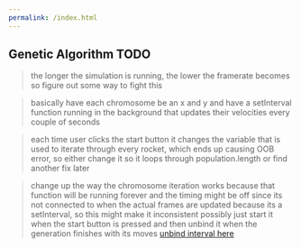 ```yaml
---
permalink: /index.html
---
```


## Genetic Algorithm TODO

> the longer the simulation is running, the lower the framerate becomes so figure out some way to fight this

> basically have each chromosome be an x and y and have a setInterval function running in the background
> that updates their velocities every couple of seconds

> each time user clicks the start button it changes the variable that is used to iterate through every rocket, which ends
> up causing OOB error, so either change it so it loops through population.length or find another fix later

> change up the way the chromosome iteration works because that function will be running forever and the timing might be off since its not connected
> to when the actual frames are updated because its a setInterval, so this might make it inconsistent
> possibly just start it when the start button is pressed and then unbind it when the generation finishes with its moves [unbind interval here](https://stackoverflow.com/questions/109086/stop-setinterval-call-in-javascript)